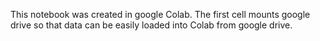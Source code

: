 This notebook was created in google Colab. The first cell mounts google drive so that data can be easily loaded into Colab from google drive. 
